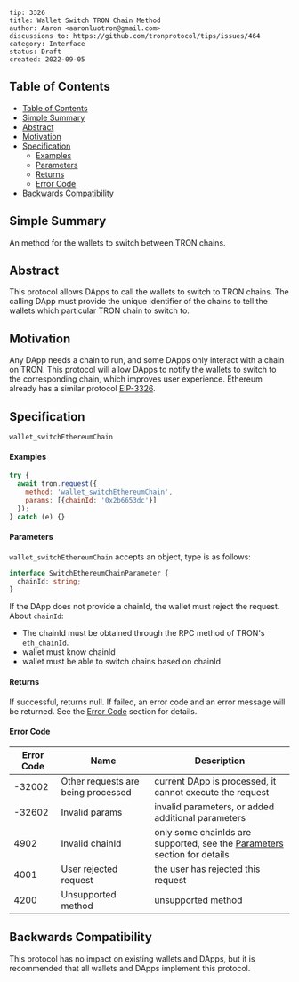 ```
tip: 3326
title: Wallet Switch TRON Chain Method
author: Aaron <aaronluotron@gmail.com>
discussions to: https://github.com/tronprotocol/tips/issues/464
category: Interface
status: Draft
created: 2022-09-05
```
## Table of Contents
- [Table of Contents](#table-of-contents)
- [Simple Summary](#simple-summary)
- [Abstract](#abstract)
- [Motivation](#motivation)
- [Specification](#specification)
    - [Examples](#examples)
    - [Parameters](#parameters)
    - [Returns](#returns)
    - [Error Code](#error-code)
- [Backwards Compatibility](#backwards-compatibility)

## Simple Summary
An method for the wallets to switch between TRON chains.

## Abstract
This protocol allows DApps to call the wallets to switch to TRON chains. The calling DApp must provide the unique identifier of the chains to tell the wallets which particular TRON chain to switch to.

## Motivation
Any DApp needs a chain to run, and some DApps only interact with a chain on TRON. This protocol will allow DApps to notify the wallets to switch to the corresponding chain, which improves user experience.
Ethereum already has a similar protocol [EIP-3326](https://eips.ethereum.org/EIPS/eip-3326).

## Specification
`wallet_switchEthereumChain`
#### Examples
```javascript
try {
  await tron.request({
    method: 'wallet_switchEthereumChain',
    params: [{chainId: '0x2b6653dc'}]
  });
} catch (e) {}
```
#### Parameters
`wallet_switchEthereumChain` accepts an object, type is as follows:
```typescript
interface SwitchEthereumChainParameter {
  chainId: string;
}
```
If the DApp does not provide a chainId, the wallet must reject the request.
About `chainId`:
- The chainId must be obtained through the RPC method of TRON's `eth_chainId`.
- wallet must know chainId
- wallet must be able to switch chains based on chainId
#### Returns
If successful, returns null.
If failed, an error code and an error message will be returned. See the [Error Code](error-code) section for details.
#### Error Code
|  Error Code   | Name  | Description |
|  ----  | ----  | ---- |
| -32002  | Other requests are being processed | current DApp is processed, it cannot execute the request |
| -32602  | Invalid params | invalid parameters, or added additional parameters |
| 4902  | Invalid chainId | only some chainIds are supported, see the [Parameters](Parameters) section for details |
| 4001  | User rejected request | the user has rejected this request |
| 4200  | Unsupported method | unsupported method |

## Backwards Compatibility
This protocol has no impact on existing wallets and DApps, but it is recommended that all wallets and DApps implement this protocol.
